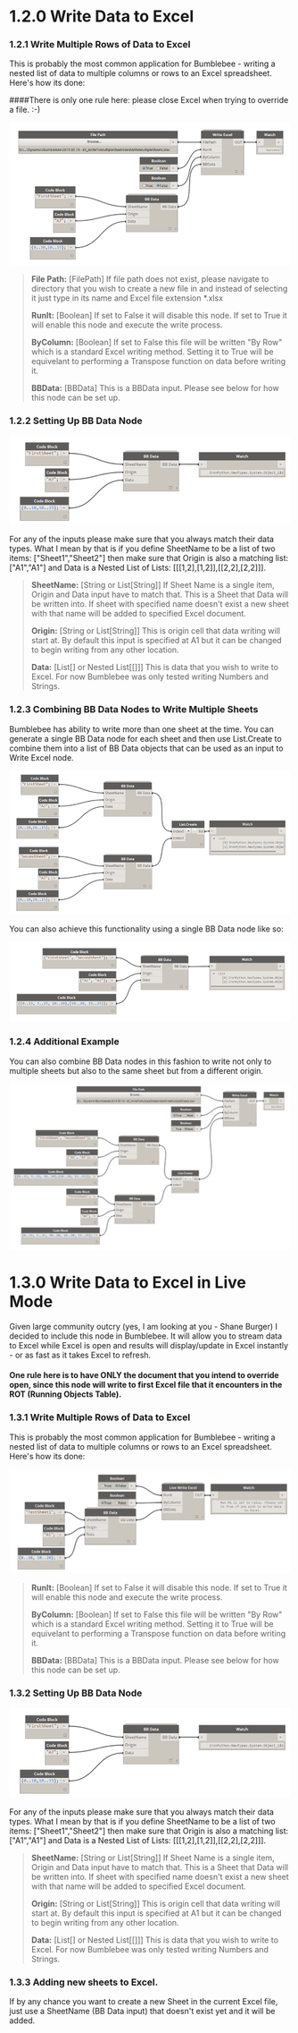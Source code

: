 # 1.2.0 Write Data to Excel

### 1.2.1 Write Multiple Rows of Data to Excel

This is probably the most common application for Bumblebee - writing a nested list of data to multiple columns or rows to an Excel spreadsheet. Here's how its done: 

####There is only one rule here: please close Excel when trying to override a file. :-)

![](writeExcel1.png)

<blockquote>
<p><b> File Path:</b> [FilePath] If file path does not exist, please navigate to directory that you wish to create a new file in and instead of selecting it just type in its name and Excel file extension *.xlsx </p>

<p><b>RunIt:</b> [Boolean] If set to False it will disable this node. If set to True it will enable this node and execute the write process.</p>

<p><b>ByColumn:</b> [Boolean] If set to False this file will be written "By Row" which is a standard Excel writing method. Setting it to True will be equivelant to performing a Transpose function on data before writing it.</p>

<p><b>BBData:</b> [BBData] This is a BBData input. Please see below for how this node can be set up.</p>
</blockquote>

### 1.2.2 Setting Up BB Data Node

![](bbData.png)

For any of the inputs please make sure that you always match their data types. What I mean by that is if you define SheetName to be a list of two items: ["Sheet1","Sheet2"] then make sure that Origin is also a matching list: ["A1","A1"] and Data is a Nested List of Lists: [[[1,2],[1,2]],[[2,2],[2,2]]]. 

<blockquote>
<p><b>SheetName:</b> [String or List[String]] If Sheet Name is a single item, Origin and Data input have to match that. This is a Sheet that Data will be written into. If sheet with specified name doesn't exist a new sheet with that name will be added to specified Excel document.</p>

<p><b>Origin:</b> [String or List[String]] This is origin cell that data writing will start at. By default this input is specified at A1 but it can be changed to begin writing from any other location.</p>

<p><b>Data:</b> [List[] or Nested List[[]]] This is data that you wish to write to Excel. For now Bumblebee was only tested writing Numbers and Strings. </p>
</blockquote>

### 1.2.3 Combining BB Data Nodes to Write Multiple Sheets

Bumblebee has ability to write more than one sheet at the time. You can generate a single BB Data node for each sheet and then use List.Create to combine them into a list of BB Data objects that can be used as an input to Write Excel node. 

![](bbData2.png)

You can also achieve this functionality using a single BB Data node like so: 

![](bbData3.png)

### 1.2.4 Additional Example

You can also combine BB Data nodes in this fashion to write not only to multiple sheets but also to the same sheet but from a different origin. 

![](writeExcel2.png)


# 1.3.0 Write Data to Excel in Live Mode

Given large community outcry (yes, I am looking at you - Shane Burger) I decided to include this node in Bumblebee. It will allow you to stream data to Excel while Excel is open and results will display/update in Excel instantly - or as fast as it takes Excel to refresh. 

#### One rule here is to have ONLY the document that you intend to override open, since this node will write to first Excel file that it encounters in the ROT (Running Objects Table). 

### 1.3.1 Write Multiple Rows of Data to Excel

This is probably the most common application for Bumblebee - writing a nested list of data to multiple columns or rows to an Excel spreadsheet. Here's how its done: 

![](image01.png)

<blockquote>

<p><b>RunIt:</b> [Boolean] If set to False it will disable this node. If set to True it will enable this node and execute the write process.</p>

<p><b>ByColumn:</b> [Boolean] If set to False this file will be written "By Row" which is a standard Excel writing method. Setting it to True will be equivelant to performing a Transpose function on data before writing it.</p>

<p><b>BBData:</b> [BBData] This is a BBData input. Please see below for how this node can be set up.</p>
</blockquote>

### 1.3.2 Setting Up BB Data Node

![](bbData.png)

For any of the inputs please make sure that you always match their data types. What I mean by that is if you define SheetName to be a list of two items: ["Sheet1","Sheet2"] then make sure that Origin is also a matching list: ["A1","A1"] and Data is a Nested List of Lists: [[[1,2],[1,2]],[[2,2],[2,2]]]. 

<blockquote>
<p><b>SheetName:</b> [String or List[String]] If Sheet Name is a single item, Origin and Data input have to match that. This is a Sheet that Data will be written into. If sheet with specified name doesn't exist a new sheet with that name will be added to specified Excel document.</p>

<p><b>Origin:</b> [String or List[String]] This is origin cell that data writing will start at. By default this input is specified at A1 but it can be changed to begin writing from any other location.</p>

<p><b>Data:</b> [List[] or Nested List[[]]] This is data that you wish to write to Excel. For now Bumblebee was only tested writing Numbers and Strings. </p>
</blockquote>

### 1.3.3 Adding new sheets to Excel.

If by any chance you want to create a new Sheet in the current Excel file, just use a SheetName (BB Data input) that doesn't exist yet and it will be added. 
